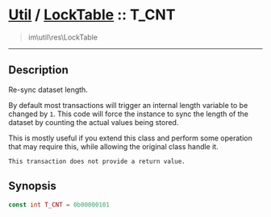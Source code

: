 # [Util](Util.md) / [LockTable](Util-LockTable.md) :: T_CNT
 > im\util\res\LockTable
____

## Description
Re-sync dataset length.

By default most transactions will trigger an internal
length variable to be changed by `1`. This code will
force the instance to sync the length of the dataset by
counting the actual values being stored.

This is mostly useful if you extend this class and perform some operation
that may require this, while allowing the original class handle it.

    This transaction does not provide a return value.  

## Synopsis
```php
const int T_CNT = 0b00000101
```
